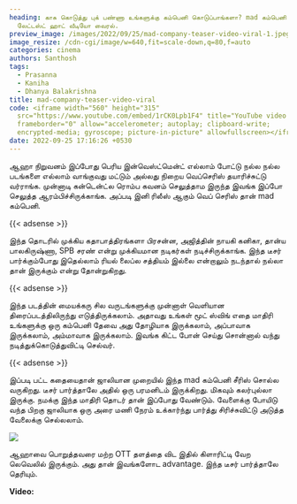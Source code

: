 ```yaml
---
heading: காசு கொடுத்து புக் பண்ணா உங்களுக்கு கம்பெனி கொடுப்பாங்களா? mad கம்பெனி
  லேட்டஸ்ட் ஹாட் வீடியோ வைரல்.
preview_image: /images/2022/09/25/mad-company-teaser-video-viral-1.jpeg
image_resize: /cdn-cgi/image/w=640,fit=scale-down,q=80,f=auto
categories: cinema
authors: Santhosh
tags:
  - Prasanna
  - Kaniha
  - Dhanya Balakrishna
title: mad-company-teaser-video-viral
code: <iframe width="560" height="315"
  src="https://www.youtube.com/embed/1rCK0Lpb1F4" title="YouTube video player"
  frameborder="0" allow="accelerometer; autoplay; clipboard-write;
  encrypted-media; gyroscope; picture-in-picture" allowfullscreen></iframe>
date: 2022-09-25 17:16:26 +0530
---
```

ஆஹா நிறுவனம் இப்போது பெரிய இன்வெஸ்ட்மென்ட் எல்லாம் போட்டு நல்ல நல்ல படங்களை எல்லாம் வாங்குவது மட்டும் அல்லது நிறைய வெப்செரிஸ் தயாரிச்சுட்டு வர்ராங்க. முன்னாடி கன்டென்ட்ல ரொம்ப கவனம் செலுத்தாம இருந்த இவங்க இப்போ செலுத்த ஆரம்பிச்சிருக்காங்க. அப்படி இனி ரிலீஸ் ஆகும் வெப் செரிஸ் தான் mad கம்பெனி.

{{< adsense >}}

இந்த தொடரில் முக்கிய கதாபாத்திரங்களா பிரசன்ன, அஜித்தின் நாயகி கனிகா, தான்ய பாலகிருஷ்ணா, SPB சரண் என்று முக்கியமான நடிகர்கள் நடிச்சிருக்காங்க. இந்த டீசர் பார்க்கும்போது இதெல்லாம் ரியல் லைப்ல சத்தியம் இல்லை என்றாலும் நடந்தால் நல்லா தான் இருக்கும் என்று தோன்றுகிறது.

{{< adsense >}}

இந்த படத்தின் மையக்கரு சில வருடங்களுக்கு முன்னாள் வெளியான திரைப்படத்திலிருந்து எடுத்திருக்கலாம். அதாவது உங்கள் மூட் ஸ்விங் எதை மாதிரி உங்களுக்கு ஒரு கம்பெனி தேவை அது தோழியாக இருக்கலாம், அப்பாவாக இருக்கலாம், அம்மாவாக இருக்கலாம். இவங்க கிட்ட போன் செய்து சொன்னால் வந்து நடித்துக்கொடுத்துவிட்டி செல்வர்.

{{< adsense >}}

இப்படி பட்ட கதையைதான் ஜாலியான முறையில் இந்த mad கம்பெனி சீரிஸ் சொல்ல வருகிறது. டீசர் பார்த்தாலே அதில் ஒரு பரமனிடம் இருக்கிறது. மிகவும் கலர்புல்லா இருக்கு. நமக்கு இந்த மாதிரி தொடர் தான் இப்போது வேண்டும். வேளைக்கு போயிடு வந்த பிறகு ஜாலியாக ஒரு அரை மணி நேரம் உக்கார்ந்து பார்த்து சிரிச்சுவிட்டு அடுத்த வேலைக்கு செல்லலாம்.

![](/images/2022/09/25/mad-company-teaser-video-viral.jpeg)

ஆஹாவை பொறுத்தவரை மற்ற OTT தளத்தை விட இதில் கிளாரிட்டி வேற லெவெலில் இருக்கும். அது தான் இவங்களோட advantage. இந்த டீசர் பார்த்தாலே தெரியும். 

**V﻿ideo:**